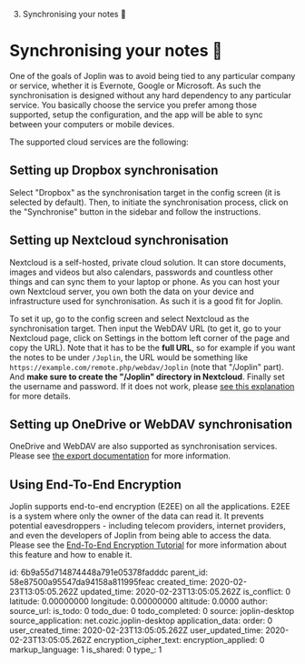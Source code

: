 3. Synchronising your notes 🔄

# Synchronising your notes 🔄

One of the goals of Joplin was to avoid being tied to any particular company or service, whether it is Evernote, Google or Microsoft. As such the synchronisation is designed without any hard dependency to any particular service. You basically choose the service you prefer among those supported, setup the configuration, and the app will be able to sync between your computers or mobile devices.

The supported cloud services are the following:

## Setting up Dropbox synchronisation

Select "Dropbox" as the synchronisation target in the config screen (it is selected by default). Then, to initiate the synchronisation process, click on the "Synchronise" button in the sidebar and follow the instructions.

## Setting up Nextcloud synchronisation

Nextcloud is a self-hosted, private cloud solution. It can store documents, images and videos but also calendars, passwords and countless other things and can sync them to your laptop or phone. As you can host your own Nextcloud server, you own both the data on your device and infrastructure used for synchronisation. As such it is a good fit for Joplin.

To set it up, go to the config screen and select Nextcloud as the synchronisation target. Then input the WebDAV URL (to get it, go to your Nextcloud page, click on Settings in the bottom left corner of the page and copy the URL). Note that it has to be the **full URL**, so for example if you want the notes to be under `/Joplin`, the URL would be something like `https://example.com/remote.php/webdav/Joplin` (note that "/Joplin" part). And **make sure to create the "/Joplin" directory in Nextcloud**. Finally set the username and password. If it does not work, please [see this explanation](https://github.com/laurent22/joplin/issues/61#issuecomment-373282608) for more details.

## Setting up OneDrive or WebDAV synchronisation

OneDrive and WebDAV are also supported as synchronisation services. Please see [the export documentation](https://github.com/laurent22/joplin#exporting) for more information.

## Using End-To-End Encryption

Joplin supports end-to-end encryption (E2EE) on all the applications. E2EE is a system where only the owner of the data can read it. It prevents potential eavesdroppers - including telecom providers, internet providers, and even the developers of Joplin from being able to access the data. Please see the [End-To-End Encryption Tutorial](https://joplinapp.org/e2ee/) for more information about this feature and how to enable it.

id: 6b9a55d714874448a791e05378fadddc
parent_id: 58e87500a95547da94158a811995feac
created_time: 2020-02-23T13:05:05.262Z
updated_time: 2020-02-23T13:05:05.262Z
is_conflict: 0
latitude: 0.00000000
longitude: 0.00000000
altitude: 0.0000
author: 
source_url: 
is_todo: 0
todo_due: 0
todo_completed: 0
source: joplin-desktop
source_application: net.cozic.joplin-desktop
application_data: 
order: 0
user_created_time: 2020-02-23T13:05:05.262Z
user_updated_time: 2020-02-23T13:05:05.262Z
encryption_cipher_text: 
encryption_applied: 0
markup_language: 1
is_shared: 0
type_: 1